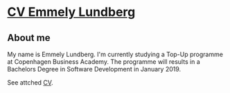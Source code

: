 # [CV Emmely Lundberg](https://github.com/Emmely2008/CV/blob/master/CV-Europass-20190102-Lundberg-EN.pdf)

## About me
My name is Emmely Lundberg. I'm currently studying a Top-Up programme at Copenhagen Business Academy.
The programme will results in a Bachelors Degree in Software Development in January 2019. 

See attched [CV](CV-Europass-20190102-Lundberg-EN.pdf).


